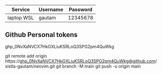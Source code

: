 
| **Service** | **Username** | **Password** |
| ----------- | ------------ | ------------ |
| laptop WSL  | gautam       | 12345678     |
## Github Personal tokens
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

git remote add origin https://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@github.com/sistla-gautam/neovim.git
git branch -M main
git push -u origin main